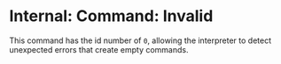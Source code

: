 # Internal: Command: Invalid
This command has the id number of ``0``, allowing the interpreter to detect unexpected errors that create empty commands.
